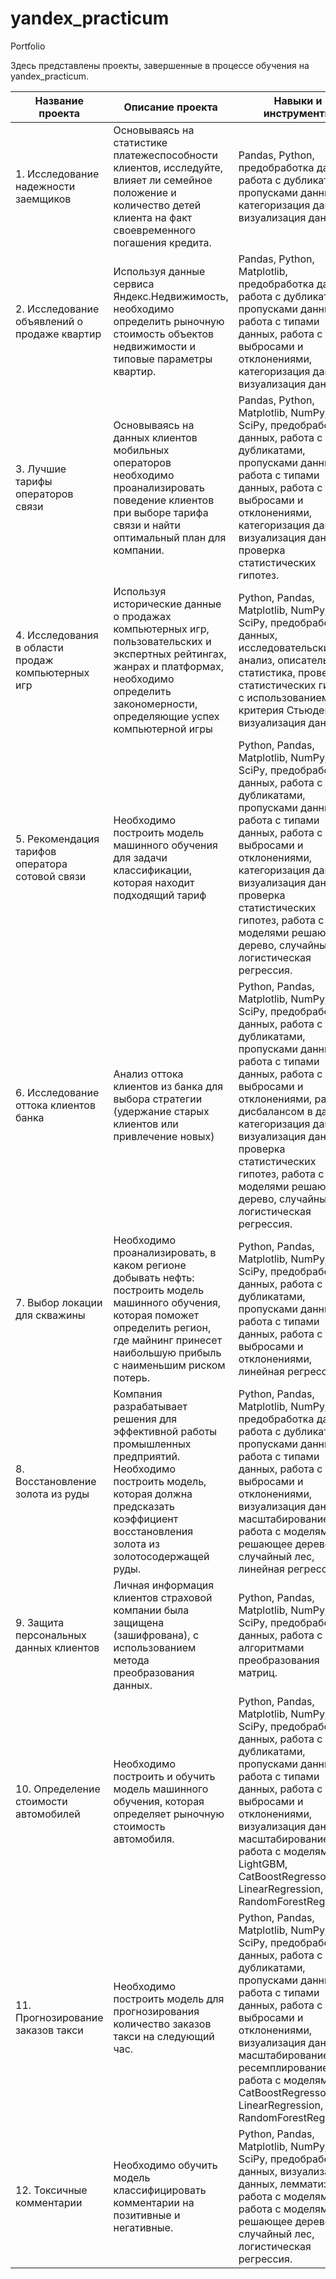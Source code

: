 # yandex_practicum
Portfolio

Здесь представлены проекты, завершенные в процессе обучения на yandex_practicum.

|Название проекта|Описание проекта|Навыки и инструменты|
|-----|----|---------|
|1. Исследование надежности заемщиков| Основываясь на статистике платежеспособности клиентов, исследуйте, влияет ли семейное положение и количество детей клиента на факт своевременного погашения кредита.|Pandas, Python, предобработка данных, работа с дубликатами, пропусками данных, категоризация данных, визуализация данных.|
|2.	Исследование объявлений о продаже квартир| Используя данные сервиса Яндекс.Недвижимость, необходимо определить рыночную стоимость объектов недвижимости и типовые параметры квартир.|Pandas, Python, Matplotlib, предобработка данных, работа с дубликатами, пропусками данных, работа с типами данных, работа с выбросами и отклонениями,  категоризация данных, визуализация данных.|
|3.	Лучшие тарифы операторов связи| Основываясь на данных клиентов мобильных операторов необходимо проанализировать поведение клиентов при выборе тарифа связи и найти оптимальный план для компании.| Pandas, Python, Matplotlib, NumPy, SciPy, предобработка данных, работа с дубликатами, пропусками данных, работа с типами данных, работа с выбросами и отклонениями,  категоризация данных, визуализация данных, проверка статистических гипотез.|
|4.	Исследования в области продаж компьютерных игр|Используя исторические данные о продажах компьютерных игр, пользовательских и экспертных рейтингах, жанрах и платформах, необходимо определить закономерности, определяющие успех компьютерной игры| Python, Pandas, Matplotlib, NumPy, SciPy, предобработка данных, исследовательский анализ, описательная статистика, проверка статистических гипотез с использованием t-критерия Стьюдента, визуализация данных|
|5.	Рекомендация тарифов оператора сотовой связи|Необходимо построить модель машинного обучения для задачи классификации, которая находит подходящий тариф|Python, Pandas, Matplotlib, NumPy, SciPy, предобработка данных, работа с дубликатами, пропусками данных, работа с типами данных, работа с выбросами и отклонениями,  категоризация данных, визуализация данных, проверка статистических гипотез, работа с моделями решающее дерево, случайный лес, логистическая регрессия.|
|6.	Исследование оттока клиентов банка|Анализ оттока клиентов из банка для выбора стратегии (удержание старых клиентов или привлечение новых)| Python, Pandas, Matplotlib, NumPy, SciPy, предобработка данных, работа с дубликатами, пропусками данных, работа с типами данных, работа с выбросами и отклонениями,  работа с дисбалансом в данных, категоризация данных, визуализация данных, проверка статистических гипотез, работа с моделями решающее дерево, случайный лес, логистическая регрессия.|
|7.	Выбор локации для скважины | Необходимо проанализировать, в каком регионе добывать нефть: построить модель машинного обучения, которая поможет определить регион, где майнинг принесет наибольшую прибыль с наименьшим риском потерь. | Python, Pandas, Matplotlib, NumPy, SciPy, предобработка данных, работа с дубликатами, пропусками данных, работа с типами данных, работа с выбросами и отклонениями,  линейная регрессия|
|8.	Восстановление золота из руды | Компания разрабатывает решения для эффективной работы промышленных предприятий. Необходимо построить модель, которая должна предсказать коэффициент восстановления золота из золотосодержащей руды.| Python, Pandas, Matplotlib, NumPy, SciPy предобработка данных, работа с дубликатами, пропусками данных, работа с типами данных, работа с выбросами и отклонениями,  визуализация данных, масштабирование, работа с моделями решающее дерево, случайный лес, линейная регрессия. |
|9.	Защита персональных данных клиентов | Личная информация клиентов страховой компании была защищена (зашифрована), с использованием метода преобразования данных.  | Python, Pandas, Matplotlib, NumPy, SciPy, предобработка данных, работа с алгоритмами преобразования матриц. |
|10.	Определение стоимости автомобилей | Необходимо построить и обучить модель машинного обучения, которая  определяет рыночную стоимость автомобиля. | Python, Pandas, Matplotlib, NumPy, SciPy, предобработка данных, работа с дубликатами, пропусками данных, работа с типами данных, работа с выбросами и отклонениями,  визуализация данных, масштабирование, работа с моделями LightGBM, CatBoostRegressor, LinearRegression, RandomForestRegressor |
|11.	Прогнозирование заказов такси | Необходимо построить модель для прогнозирования количество заказов такси на следующий час. | Python, Pandas, Matplotlib, NumPy, SciPy, предобработка данных, работа с дубликатами, пропусками данных, работа с типами данных, работа с выбросами и отклонениями,  визуализация данных, масштабирование, ресемплирование, работа с моделями CatBoostRegressor, LinearRegression, RandomForestRegressor.|
|12.	Токсичные комментарии | Необходимо обучить модель классифицировать комментарии на позитивные и негативные.  | Python, Pandas, Matplotlib, NumPy, SciPy, предобработка данных, визуализация данных, лемматизация, работа с моделями работа с моделями решающее дерево, случайный лес, логистическая регрессия.|


